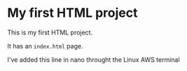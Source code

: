 # My first HTML project

This is my first HTML project.

It has an `index.html` page.

I've added this line in nano throught the  Linux AWS  terminal 
